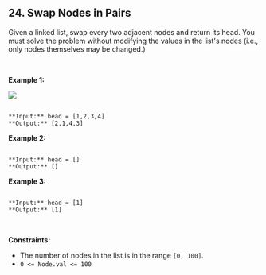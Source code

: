 ## 24. Swap Nodes in Pairs


Given a linked list, swap every two adjacent nodes and return its head. You must solve the problem without modifying the values in the list's nodes (i.e., only nodes themselves may be changed.)


 


**Example 1:**


![](https://assets.leetcode.com/uploads/2020/10/03/swap_ex1.jpg)

```

**Input:** head = [1,2,3,4]
**Output:** [2,1,4,3]

```

**Example 2:**



```

**Input:** head = []
**Output:** []

```

**Example 3:**



```

**Input:** head = [1]
**Output:** [1]

```

 


**Constraints:**


* The number of nodes in the list is in the range `[0, 100]`.
* `0 <= Node.val <= 100`


